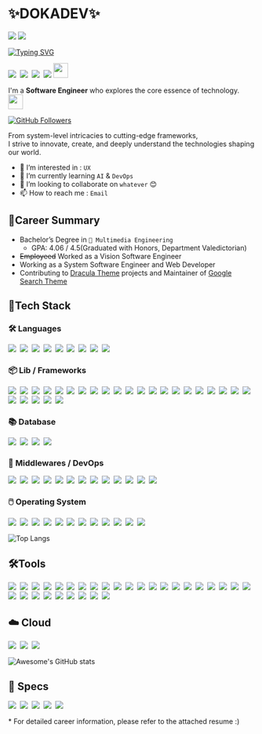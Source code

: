 <div align="left">

# ✨DOKADEV✨ 

<img src="https://img.shields.io/badge/awesome__devnet@outlook.com-3DDC84?label=E-MAIL&style=flat-square&logo=Microsoft%20Outlook&logoColor=WHITE&color=0078D4"/>&nbsp;<a href="https://dokadev.github.io" target="_blank"><img src="https://img.shields.io/badge/https://dokadev.github.io-3DDC84?label=BLOG&style=flat-square&logo=GitHubPages&logoColor=WHITE&color=222222"/>

[![Typing SVG](https://readme-typing-svg.demolab.com?font=Fira+Code&size=14&pause=1000&width=435&lines=%F0%9F%9A%80+Building+the+Future%2C+One+Line+at+a+Time!+%F0%9F%92%BB;%F0%9F%94%A7+Turning+Ideas+into+Reality+with+Code+%E2%9C%8D%F0%9F%8F%BB;%F0%9F%A5%83+Developer+by+Day%2C+Whiskey+Lover+by+Night+%F0%9F%8C%99;%F0%9F%96%A5%EF%B8%8F+Beyond+Frameworks%3A+Mastering+the+Core+%F0%9F%9B%A1%EF%B8%8F)](https://git.io/typing-svg)

<img src="https://img.shields.io/badge/eat();-3DDC84?style=for-the-badge&color=21C25E"/>&nbsp;
<img src="https://img.shields.io/badge/sleep();-3DDC84?style=for-the-badge&color=1A4CA1"/>&nbsp;
<img src="https://img.shields.io/badge/code();-3DDC84?style=for-the-badge&color=FFCD11"/>&nbsp;
<img src="https://img.shields.io/badge/repeat();-3DDC84?style=for-the-badge&color=FF4F8B"/>&nbsp;<img src="https://i.pinimg.com/originals/31/65/06/31650631b14710d75ab00a32fc5dca15.gif" width="30"/>

I'm a **Software Engineer** who explores the core essence of technology. <img src="https://media.giphy.com/media/WUlplcMpOCEmTGBtBW/giphy.gif" width="30"> 

[![GitHub Followers](https://img.shields.io/github/followers/dokadev?label=Follow&style=social)](https://github.com/dokadev?tab=followers)

From system-level intricacies to cutting-edge frameworks,<br>
I strive to innovate, create, and deeply understand the technologies shaping our world.

* 👀 I’m interested in : `UX`
* 🌱 I’m currently learning `AI` & `DevOps`
* 💞️ I’m looking to collaborate on `whatever` 😊
* 📫 How to reach me : `Email`

## 🧪Career Summary
- Bachelor’s Degree in `📀 Multimedia Engineering` 
  - GPA: 4.06 / 4.5(Graduated with Honors, Department Valedictorian)
- ~~Employeed~~ Worked as a Vision Software Engineer
- Working as a System Software Engineer and Web Developer
- Contributing to [Dracula Theme](https://draculatheme.com/) projects and Maintainer of [Google Search Theme](https://draculatheme.com/google-search)

## 📱Tech Stack
### 🛠️ Languages
<img src="https://img.shields.io/badge/X86__64_Assembly-3DDC84?style=flat-square&logo=Intel&logoColor=FFFFFF&color=0071C5"/>&nbsp;
<img src="https://img.shields.io/badge/GCC-3DDC84?label=GNU&style=flat-square&logo=GNU&logoColor=FFFFFF&color=A42E2B"/>&nbsp;
<img src="https://img.shields.io/badge/G++-3DDC84?label=GNU&style=flat-square&logo=GNU&logoColor=FFFFFF&color=A42E2B"/>&nbsp;
<img src="https://img.shields.io/badge/C%23-3DDC84?style=flat-square&logo=ReSharper&logoColor=FFFFFF&color=239120"/>&nbsp;
<img src="https://img.shields.io/badge/Java-3DDC84?style=flat-square&logo=Eclipse%20Adoptium&logoColor=FFFFFF&color=FF1464"/>&nbsp;
<img src="https://img.shields.io/badge/JavaScript-3DDC84?style=flat-square&logo=JavaScript&logoColor=232323&color=F7DF1E"/>&nbsp;
<img src="https://img.shields.io/badge/HTML5-3DDC84?style=flat-square&logo=HTML5&logoColor=FFFFFF&color=E34F26"/>&nbsp;
<img src="https://img.shields.io/badge/CSS3-3DDC84?style=flat-square&logo=CSS3&color=1572B6"/>&nbsp;
<img src="https://img.shields.io/badge/Lua-3DDC84?style=flat-square&logo=Lua&color=2C2D72"/>&nbsp;

### 📦 Lib / Frameworks
<img src="https://img.shields.io/badge/jQuery-3DDC84?style=flat-square&logo=jQuery&logoColor=232323&logoColor=FFFFFF&color=0769AD"/>&nbsp;
<img src="https://img.shields.io/badge/React-3DDC84?style=flat-square&logo=React&logoColor=FFFFFF&color=61DAFB"/>&nbsp;
<img src="https://img.shields.io/badge/OpenCV-3DDC84?style=flat-square&logo=OpenCV&logoColor=FFFFFF&color=5C3EE8"/>&nbsp;
<img src="https://img.shields.io/badge/Django-3DDC84?style=flat-square&logo=Django&logoColor=FFFFFF&color=092E20"/>&nbsp;
<img src="https://img.shields.io/badge/Tensorflow-3DDC84?style=flat-square&logo=Tensorflow&logoColor=FFFFFF&color=FF6F00"/>&nbsp;
<img src="https://img.shields.io/badge/PyTorch-3DDC84?style=flat-square&logo=PyTorch&logoColor=FFFFFF&color=EE4C2C"/>&nbsp;
<img src="https://img.shields.io/badge/Ultralytics-3DDC84?style=flat-square&logo=Ultralytics&logoColor=FFFFFF&color=221E68"/>&nbsp;
<img src="https://img.shields.io/badge/Selenium-3DDC84?style=flat-square&logo=Selenium&logoColor=FFFFFF&color=43B02A"/>&nbsp;
<img src="https://img.shields.io/badge/LangChain-3DDC84?style=flat-square&logo=LangChain&logoColor=FFFFFF&color=1C3C3C"/>&nbsp;
<img src="https://img.shields.io/badge/OpenAI-3DDC84?style=flat-square&logo=OpenAI&logoColor=FFFFFF&color=412991"/>&nbsp;
<img src="https://img.shields.io/badge/OpenGL-3DDC84?style=flat-square&logo=OpenGL&logoColor=FFFFFF&color=5586A4"/>&nbsp;
<img src="https://img.shields.io/badge/ROS-3DDC84?style=flat-square&logo=ROS&logoColor=FFFFFF&color=22314E"/>&nbsp;
<img src="https://img.shields.io/badge/.NET-3DDC84?style=flat-square&logo=.NET&logoColor=FFFFFF&color=512BD4"/>&nbsp;
<img src="https://img.shields.io/badge/Bootstrap-3DDC84?style=flat-square&logo=Bootstrap&logoColor=FFFFFF&color=7952B3"/>&nbsp;
<img src="https://img.shields.io/badge/MyBatis-3DDC84?style=flat-square&logo=MyBatis&logoColor=FFFFFF&color=D7192D"/>&nbsp;
<img src="https://img.shields.io/badge/GSON-3DDC84?style=flat-square&logo=Json&logoColor=FFFFFF&color=000000"/>&nbsp;
<img src="https://img.shields.io/badge/Express-3DDC84?style=flat-square&logo=Express&logoColor=FFFFFF&color=000000"/>&nbsp;
<img src="https://img.shields.io/badge/Discord.js-3DDC84?style=flat-square&logo=Discord&logoColor=FFFFFF&color=5865F2"/>&nbsp;
<img src="https://img.shields.io/badge/Nodemon-3DDC84?style=flat-square&logo=Nodemon&logoColor=FFFFFF&color=76D04B"/>&nbsp;
<img src="https://img.shields.io/badge/Vite-3DDC84?style=flat-square&logo=Vite&logoColor=FFFFFF&color=646CFF"/>&nbsp;
<img src="https://img.shields.io/badge/Spring-3DDC84?style=flat-square&logo=Spring&logoColor=FFFFFF&color=6DB33F"/>&nbsp;
<img src="https://img.shields.io/badge/Spring_Data_JPA-3DDC84?style=flat-square&logo=Spring%20Boot&logoColor=FFFFFF&color=6DB33F"/>&nbsp;
<img src="https://img.shields.io/badge/Spring_Data_ElasticSearch-3DDC84?style=flat-square&logo=Spring%20Boot&logoColor=FFFFFF&color=6DB33F"/>&nbsp;
<img src="https://img.shields.io/badge/Spring_Data_Redis-3DDC84?style=flat-square&logo=Spring%20Boot&logoColor=FFFFFF&color=6DB33F"/>&nbsp;
<img src="https://img.shields.io/badge/JUnit-3DDC84?style=flat-square&logo=JUnit5&logoColor=FFFFFF&color=25A162"/>&nbsp;
<img src="https://img.shields.io/badge/Pytest-3DDC84?style=flat-square&logo=Pytest&logoColor=FFFFFF&color=0A9EDC"/>&nbsp;

### 📚 Database
<img src="https://img.shields.io/badge/MySQL-3DDC84?style=flat-square&logo=MySQL&logoColor=FFFFFF&color=4479A1"/>&nbsp;
<img src="https://img.shields.io/badge/MongoDB-3DDC84?style=flat-square&logo=MongoDB&logoColor=FFFFFF&color=47A248"/>&nbsp;
<img src="https://img.shields.io/badge/SQLite-3DDC84?style=flat-square&logo=SQLite&logoColor=FFFFFF&color=003B57"/>&nbsp;
<img src="https://img.shields.io/badge/ElasticSearch-3DDC84?style=flat-square&logo=ElasticSearch&logoColor=FFFFFF&color=005571"/>&nbsp;

### 🎒 Middlewares / DevOps
<img src="https://img.shields.io/badge/Redis-3DDC84?style=flat-square&logo=Redis&logoColor=FFFFFF&color=FF4438"/>&nbsp;
<img src="https://img.shields.io/badge/NGINX-3DDC84?style=flat-square&logo=NGINX&logoColor=FFFFFF&color=009639"/>&nbsp;
<img src="https://img.shields.io/badge/Nginx_Proxy_Manager-3DDC84?style=flat-square&logo=Nginx%20Proxy%20Manager&logoColor=FFFFFF&color=F15833"/>&nbsp;
<img src="https://img.shields.io/badge/Docker-3DDC84?style=flat-square&logo=Docker&logoColor=FFFFFF&color=2496ED"/>&nbsp;
<img src="https://img.shields.io/badge/Podman-3DDC84?style=flat-square&logo=Podman&logoColor=FFFFFF&color=892CA0"/>&nbsp;
<img src="https://img.shields.io/badge/K8S-3DDC84?style=flat-square&logo=Kubernetes&logoColor=FFFFFF&color=326CE5"/>&nbsp;
<img src="https://img.shields.io/badge/Apache_Kafka-3DDC84?style=flat-square&logo=Apache%20Kafka&logoColor=FFFFFF&color=231F20"/>&nbsp;
<img src="https://img.shields.io/badge/RabbitMQ-3DDC84?style=flat-square&logo=RabbitMQ&logoColor=FFFFFF&color=FF6600"/>&nbsp;
<img src="https://img.shields.io/badge/Jenkins-3DDC84?style=flat-square&logo=Jenkins&logoColor=FFFFFF&color=D24939"/>&nbsp;
<img src="https://img.shields.io/badge/LogStash-3DDC84?style=flat-square&logo=Logstash&logoColor=FFFFFF&color=005571"/>&nbsp;
<img src="https://img.shields.io/badge/Kibana-3DDC84?style=flat-square&logo=Kibana&logoColor=FFFFFF&color=005571"/>&nbsp;
<img src="https://img.shields.io/badge/MinIO-3DDC84?style=flat-square&logo=MinIO&logoColor=FFFFFF&color=C72E49"/>&nbsp;
<img src="https://img.shields.io/badge/GitHub_Actions-3DDC84?style=flat-square&logo=GitHub%20Actions&logoColor=FFFFFF&color=2088FF"/>&nbsp;

### 🖱️ Operating System
<img src="https://img.shields.io/badge/Mac_OS-3DDC84?style=flat-square&logo=macOS&logoColor=FFFFFF&color=000000"/>&nbsp;
<img src="https://img.shields.io/badge/FreeBSD-3DDC84?style=flat-square&logo=FreeBSD&logoColor=FFFFFF&color=AB2B28"/>&nbsp;
<img src="https://img.shields.io/badge/openSUSE-3DDC84?style=flat-square&logo=openSUSE&logoColor=FFFFFF&color=73BA25"/>&nbsp;
<img src="https://img.shields.io/badge/Rocky_Linux-3DDC84?style=flat-square&logo=Rocky%20Linux&logoColor=FFFFFF&color=10B981"/>&nbsp;
<img src="https://img.shields.io/badge/Fedora-3DDC84?style=flat-square&logo=Fedora&logoColor=FFFFFF&color=51A2DA"/>&nbsp;
<img src="https://img.shields.io/badge/CentOS-3DDC84?style=flat-square&logo=CentOS&logoColor=FFFFFF&color=262577"/>&nbsp;
<img src="https://img.shields.io/badge/Ubuntu-3DDC84?style=flat-square&logo=Ubuntu&logoColor=FFFFFF&color=E95420"/>&nbsp;
<img src="https://img.shields.io/badge/Debian-3DDC84?style=flat-square&logo=Debian&logoColor=FFFFFF&color=A81D33"/>&nbsp;
<img src="https://img.shields.io/badge/Linux_Mint-3DDC84?style=flat-square&logo=Linux%20Mint&logoColor=FFFFFF&color=86BE43"/>&nbsp;
<img src="https://img.shields.io/badge/Kali_Linux-3DDC84?style=flat-square&logo=Kali%20Linux&logoColor=FFFFFF&color=557C94"/>&nbsp;
<img src="https://img.shields.io/badge/Arch_Linux-3DDC84?style=flat-square&logo=Arch%20Linux&logoColor=FFFFFF&color=1793D1"/>&nbsp;
<img src="https://img.shields.io/badge/Alpine_Linux-3DDC84?style=flat-square&logo=Alpine%20Linux&logoColor=FFFFFF&color=0D597F"/>&nbsp;

![Top Langs](https://github-readme-stats.vercel.app/api/top-langs/?username=DokaDev\&layout=compact&hide_border=true&theme=tokyonight)

## 🛠️Tools

<img src="https://img.shields.io/badge/Git-3DDC84?style=flat-square&logo=Git&logoColor=FFFFFF&color=F05032"/>&nbsp;
<img src="https://img.shields.io/badge/GitHub-3DDC84?style=flat-square&logo=GitHub&color=000000"/>&nbsp;
<img src="https://img.shields.io/badge/GitKraken-3DDC84?style=flat-square&logo=GitKraken&logoColor=FFFFFF&color=179287"/>&nbsp;
<img src="https://img.shields.io/badge/Anaconda-3DDC84?style=flat-square&logo=Anaconda&logoColor=FFFFFF&color=44A833"/>&nbsp;
<img src="https://img.shields.io/badge/Jupyter-3DDC84?style=flat-square&logo=Jupyter&logoColor=FFFFFF&color=F37626"/>&nbsp;
<img src="https://img.shields.io/badge/Google_Colab-3DDC84?style=flat-square&logo=Google%20Colab&logoColor=FFFFFF&color=F9AB00"/>&nbsp;
<img src="https://img.shields.io/badge/Visual_Studio-3DDC84?style=flat-square&logo=Visual%20Studio&logoColor=FFFFFF&color=5C2D91"/>&nbsp;
<img src="https://img.shields.io/badge/Visual_Studio_Code-3DDC84?style=flat-square&logo=Visual%20Studio%20Code&logoColor=FFFFFF&color=007ACC"/>&nbsp;
<img src="https://img.shields.io/badge/Eclipse-3DDC84?style=flat-square&logo=Eclipse%20IDE&logoColor=FFFFFF&color=2C2255"/>&nbsp;
<img src="https://img.shields.io/badge/IntelliJ-3DDC84?style=flat-square&logo=Intellij%20IDEA&logoColor=FFFFFF&color=000000"/>&nbsp;
<img src="https://img.shields.io/badge/ReSharper-3DDC84?style=flat-square&logo=ReSharper&logoColor=FFFFFF&color=000000"/>&nbsp;
<img src="https://img.shields.io/badge/Slack-3DDC84?style=flat-square&logo=Slack&color=4A154B"/>&nbsp;
<img src="https://img.shields.io/badge/Quip-3DDC84?style=flat-square&logo=Quip&logoColor=FFFFFF&color=F27557"/>&nbsp;
<img src="https://img.shields.io/badge/Notion-3DDC84?style=flat-square&logo=Notion&color=000000"/>&nbsp;
<img src="https://img.shields.io/badge/Photoshop-3DDC84?style=flat-square&logo=Adobe%20Photoshop&logoColor=FFFFFF&color=31A8FF"/>&nbsp;
<img src="https://img.shields.io/badge/After_Effects-3DDC84?style=flat-square&logo=Adobe%20After%20Effects&logoColor=FFFFFF&color=9999FF"/>&nbsp;
<img src="https://img.shields.io/badge/Premiere_Pro-3DDC84?style=flat-square&logo=Adobe%20Premiere%20Pro&logoColor=FFFFFF&color=9999FF"/>&nbsp;
<img src="https://img.shields.io/badge/Cinema4D-3DDC84?style=flat-square&logo=Cinema%204D&logoColor=FFFFFF&color=011A6A"/>&nbsp;
<img src="https://img.shields.io/badge/Vim-3DDC84?style=flat-square&logo=Vim&logoColor=FFFFFF&color=019733"/>&nbsp;
<img src="https://img.shields.io/badge/NeoVim-3DDC84?style=flat-square&logo=NeoVim&logoColor=FFFFFF&color=57A143"/>&nbsp;
<img src="https://img.shields.io/badge/ChatGPT-3DDC84?style=flat-square&logo=openai&logoColor=FFFFFF&color=412991"/>&nbsp;
<img src="https://img.shields.io/badge/GitHub_Copilot-3DDC84?style=flat-square&logo=GitHub%20Copilot&logoColor=FFFFFF&color=000000"/>&nbsp;
<img src="https://img.shields.io/badge/Gemini-3DDC84?style=flat-square&logo=Google%20Gemini&logoColor=FFFFFF&color=8E75B2"/>&nbsp;
<img src="https://img.shields.io/badge/Wireshark-3DDC84?style=flat-square&logo=Wireshark&logoColor=FFFFFF&color=1679A7"/>&nbsp;
<img src="https://img.shields.io/badge/Trello-3DDC84?style=flat-square&logo=Trello&logoColor=FFFFFF&color=0052CC"/>&nbsp;
<img src="https://img.shields.io/badge/Homebrew-3DDC84?style=flat-square&logo=Homebrew&logoColor=000000&color=FBB040"/>&nbsp;
<img src="https://img.shields.io/badge/FileZilla-3DDC84?style=flat-square&logo=FileZilla&logoColor=FFFFFF&color=BF0000"/>&nbsp;
<img src="https://img.shields.io/badge/Obsidian-3DDC84?style=flat-square&logo=Obsidian&logoColor=FFFFFF&color=7C3AED"/>&nbsp;
<img src="https://img.shields.io/badge/Arduino-3DDC84?style=flat-square&logo=Arduino&logoColor=FFFFFF&color=00878F"/>&nbsp;
<img src="https://img.shields.io/badge/Figma-3DDC84?style=flat-square&logo=Figma&logoColor=FFFFFF&color=F24E1E"/>&nbsp;

## ☁️ Cloud
<img src="https://img.shields.io/badge/Naver_Cloud_Platform-3DDC84?style=flat-square&logo=Naver&logoColor=FFFFFF&color=03C75A"/>&nbsp;
<img src="https://img.shields.io/badge/Amazon_Web_Services-3DDC84?style=flat-square&logo=Amazon%20Web%20Services&logoColor=FFFFFF&color=232F3E"/>&nbsp;
<img src="https://img.shields.io/badge/RHEL_Libvirt-3DDC84?style=flat-square&logo=qemu&logoColor=FFFFFF&color=FF6600"/>&nbsp;

![Awesome's GitHub stats](https://github-readme-stats.vercel.app/api?username=DokaDev\&show_icons=true\&show=reviews,discussions_started,discussions_answered,prs_merged,prs_merged_percentage&hide_border=true&theme=tokyonight)

## 🛟 Specs
<img src="https://img.shields.io/badge/OPIC_IH-3DDC84?style=flat-square&logo=1001tracklists&logoColor=FFFFFF&color=40AEF0"/>&nbsp;
<img src="https://img.shields.io/badge/Certified_Engineer_in_Information_Processing(CEIP)-3DDC84?style=flat-square&logo=1001tracklists&logoColor=FFFFFF&color=3B66BC"/>&nbsp;
<img src="https://img.shields.io/badge/Certified_Engineer_in_Information_Security(CEIS)[Only_Written_Exam]-3DDC84?style=flat-square&logo=1001tracklists&logoColor=FFFFFF&color=3B66BC"/>&nbsp;
<img src="https://img.shields.io/badge/Oracle_Certified_Professional(OCP)-3DDC84?style=flat-square&logo=Oracle&logoColor=FFFFFF&color=F80000"/>&nbsp;
<img src="https://img.shields.io/badge/2015_STEAM_R&E_Award_by_the_Minister_of_Education-3DDC84?style=flat-square&logo=Archive%20of%20Out%20Own&logoColor=FFFFFF&color=990000"/>&nbsp;

\* For detailed career information, please refer to the attached resume :)
</div>
